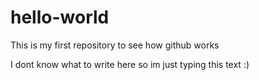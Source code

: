 # hello-world
This is my first repository to see how github works

I dont know what to write here so im just typing this text :)
